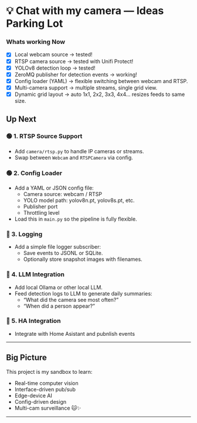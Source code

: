 # 💡 Chat with my camera — Ideas Parking Lot

### Whats working Now
- [x] Local webcam source → tested!
- [x] RTSP camera source → tested with Unifi Protect!
- [x] YOLOv8 detection loop → tested!
- [x] ZeroMQ publisher for detection events → working!
- [x] Config loader (YAML) → flexible switching between webcam and RTSP.
- [x] Multi-camera support → multiple streams, single grid view.
- [x] Dynamic grid layout → auto 1x1, 2x2, 3x3, 4x4... resizes feeds to same size.

## Up Next

### 🟢 1. **RTSP Source Support**
- Add `camera/rtsp.py` to handle IP cameras or streams.
- Swap between `Webcam` and `RTSPCamera` via config.

### 🟢 2. **Config Loader**
- Add a YAML or JSON config file:
  - Camera source: webcam / RTSP
  - YOLO model path: yolov8n.pt, yolov8s.pt, etc.
  - Publisher port
  - Throttling level
- Load this in `main.py` so the pipeline is fully flexible.

### 🔴 3. **Logging**
- Add a simple file logger subscriber:
  - Save events to JSONL or SQLite.
  - Optionally store snapshot images with filenames.

### 🔴 4. **LLM Integration**
- Add local Ollama or other local LLM.
- Feed detection logs to LLM to generate daily summaries:
  - “What did the camera see most often?”
  - “When did a person appear?”

### 🔴 5. **HA Integration**
- Integrate with Home Asistant and pubnlish events
---


## Big Picture

This project is my sandbox to learn:
 - Real-time computer vision 
 - Interface-driven pub/sub  
 - Edge-device AI  
 - Config-driven design  
 - Multi-cam surveillance 🐱✨

---